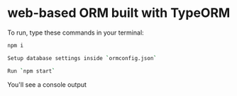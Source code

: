 # web-based ORM built with TypeORM
        
To run, type these commands in your terminal:

```bash
npm i
``` 
```bash
Setup database settings inside `ormconfig.json` 
```
```bash
Run `npm start`
```

You'll see a console output
